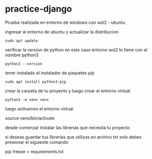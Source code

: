 # practice-django

Prueba realizada en entorno de windows con wsl2 - ubuntu

ingresar al entorno de ubuntu y actualizar la distribucion 

`sudo apt update`

verificar la version de python en este caso entorno wsl2 lo tiene con el nombre python3

`python3 --version`

tener instalado el instalador de paquetes pip

`sudo apt install python3-pip`

crear la carpeta de tu proyecto y luego crear el entorno virtual 

`python3 -m venv venv`

luego activamos el entorno virtual

source venv/bin/activate

desde comenzar instalar las librerias que necesita tu proyecto

si deseas guardar tus librerias que utilizas en archivo txt solo debes presionar el siguiente comando

pip freeze > requirements.txt
